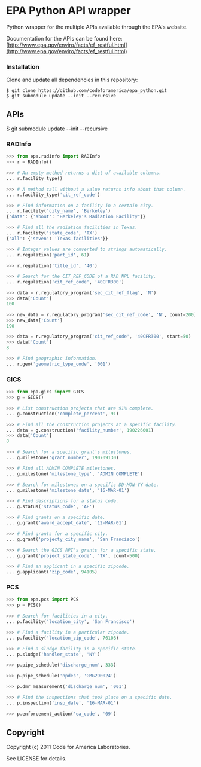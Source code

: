 EPA Python API wrapper
======================

Python wrapper for the multiple APIs available through the EPA's
website.

Documentation for the APIs can be found here: 
[http://www.epa.gov/enviro/facts/ef_restful.html](http://www.epa.gov/enviro/facts/ef_restful.html)

### Installation

Clone and update all dependencies in this repository:

    $ git clone https://github.com/codeforamerica/epa_python.git
    $ git submodule update --init --recursive

APIs
----

$ git submodule update --init --recursive

### RADInfo

```python
>>> from epa.radinfo import RADInfo
>>> r = RADInfo()

>>> # An empty method returns a dict of available columns.
... r.facility_type()

>>> # A method call without a value returns info about that column.
... r.facility_type('cit_ref_code')

>>> # Find information on a facility in a certain city.
... r.facility('city_name', 'Berkeley')
{'data': {'about': "Berkeley's Radiation Facility"}}

>>> # Find all the radiation facilities in Texas.
... r.facility('state_code', 'TX')
{'all': {'seven': 'Texas facilities'}}

>>> # Integer values are converted to strings automatically.
... r.regulation('part_id', 61)

>>> r.regulation('title_id', '40')

>>> # Search for the CIT_REF_CODE of a RAD NPL facility.
... r.regulation('cit_ref_code', '40CFR300')

>>> data = r.regulatory_program('sec_cit_ref_flag', 'N')
>>> data['Count']
100

>>> new_data = r.regulatory_program('sec_cit_ref_code', 'N', count=200)
>>> new_data['Count']
190

>>> data = r.regulatory_program('cit_ref_code', '40CFR300', start=50)
>>> data['Count']
8

>>> # Find geographic information.
... r.geo('geometric_type_code', '001')

```


### GICS

```python
>>> from epa.gics import GICS
>>> g = GICS()

>>> # List construction projects that are 91% complete.
... g.construction('complete_percent', 91)

>>> # Find all the construction projects at a specific facility.
... data = g.construction('facility_number', 190226001)
>>> data['Count']
8

>>> # Search for a specific grant's milestones.
... g.milestone('grant_number', 190709130)

>>> # Find all ADMIN COMPLETE milestones.
... g.milestone('milestone_type', 'ADMIN COMPLETE')

>>> # Search for milestones on a specific DD-MON-YY date.
... g.milestone('milestone_date', '16-MAR-01')

>>> # Find descriptions for a status code.
... g.status('status_code', 'AF')

>>> # Find grants on a specific date.
... g.grant('award_accept_date', '12-MAR-01')

>>> # Find grants for a specific city.
... g.grant('projecty_city_name', 'San Francisco')

>>> # Search the GICS API's grants for a specific state.
... g.grant('project_state_code', 'TX', count=500)

>>> # Find an applicant in a specific zipcode.
... g.applicant('zip_code', 94105)

```


### PCS

```python
>>> from epa.pcs import PCS
>>> p = PCS()

>>> # Search for facilities in a city.
... p.facility('location_city', 'San Francisco')

>>> # Find a facility in a particular zipcode.
... p.facility('location_zip_code', 76108)

>>> # Find a sludge facility in a specific state.
... p.sludge('handler_state', 'NY')

>>> p.pipe_schedule('discharge_num', 333)

>>> p.pipe_schedule('npdes', 'GMG290024')

>>> p.dmr_measurement('discharge_num', '001')

>>> # Find the inspections that took place on a specific date.
... p.inspection('insp_date', '16-MAR-01')

>>> p.enforcement_action('ea_code', '09')

```

Copyright
---------

Copyright (c) 2011 Code for America Laboratories.

See LICENSE for details.
